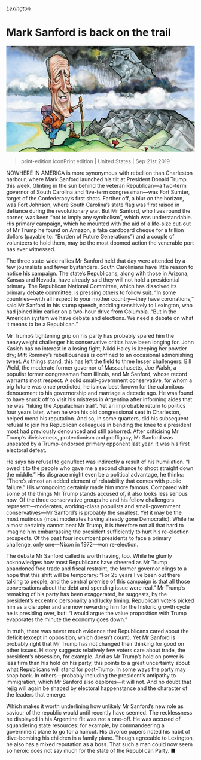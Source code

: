###### Lexington

# Mark Sanford is back on the trail 

![image](images/20190921_USD000_0.jpg) 

> print-edition iconPrint edition | United States | Sep 21st 2019 

NOWHERE IN AMERICA is more synonymous with rebellion than Charleston harbour, where Mark Sanford launched his tilt at President Donald Trump this week. Glinting in the sun behind the veteran Republican—a two-term governor of South Carolina and five-term congressman—was Fort Sumter, target of the Confederacy’s first shots. Farther off, a blur on the horizon, was Fort Johnson, where South Carolina’s state flag was first raised in defiance during the revolutionary war. But Mr Sanford, who lives round the corner, was keen “not to imply any symbolism”, which was understandable. His primary campaign, which he mounted with the aid of a life-size cut-out of Mr Trump he found on Amazon, a fake cardboard cheque for a trillion dollars (payable to: “Burden of Future Generations”) and a couple of volunteers to hold them, may be the most doomed action the venerable port has ever witnessed. 

The three state-wide rallies Mr Sanford held that day were attended by a few journalists and fewer bystanders. South Carolinians have little reason to notice his campaign. The state’s Republicans, along with those in Arizona, Kansas and Nevada, have already said they will not hold a presidential primary. The Republican National Committee, which has dissolved its primary debate committee, is pressing others to follow suit. “In some countries—with all respect to your mother country—they have coronations,” said Mr Sanford in his stump speech, nodding sensitively to Lexington, who had joined him earlier on a two-hour drive from Columbia. “But in the American system we have debate and elections. We need a debate on what it means to be a Republican.” 

Mr Trump’s tightening grip on his party has probably spared him the heavyweight challenger his conservative critics have been longing for. John Kasich has no interest in a losing fight; Nikki Haley is keeping her powder dry; Mitt Romney’s rebelliousness is confined to an occasional admonishing tweet. As things stand, this has left the field to three lesser challengers: Bill Weld, the moderate former governor of Massachusetts, Joe Walsh, a populist former congressman from Illinois, and Mr Sanford, whose record warrants most respect. A solid small-government conservative, for whom a big future was once predicted, he is now best-known for the calamitous denouement to his governorship and marriage a decade ago. He was found to have snuck off to visit his mistress in Argentina after informing aides that he was “hiking the Appalachian trail”. Yet an improbable return to politics four years later, when he won his old congressional seat in Charleston, helped mend his reputation. And so, in some quarters, did his subsequent refusal to join his Republican colleagues in bending the knee to a president most had previously denounced and still abhorred. After criticising Mr Trump’s divisiveness, protectionism and profligacy, Mr Sanford was unseated by a Trump-endorsed primary opponent last year. It was his first electoral defeat. 

He says his refusal to genuflect was indirectly a result of his humiliation. “I owed it to the people who gave me a second chance to shoot straight down the middle.” His disgrace might even be a political advantage, he thinks: “There’s almost an added element of relatability that comes with public failure.” His wrongdoing certainly made him more famous. Compared with some of the things Mr Trump stands accused of, it also looks less serious now. Of the three conservative groups he and his fellow challengers represent—moderates, working-class populists and small-government conservatives—Mr Sanford’s is probably the smallest. Yet it may be the most mutinous (most moderates having already gone Democratic). While he almost certainly cannot beat Mr Trump, it is therefore not all that hard to imagine him embarrassing the president sufficiently to hurt his re-election prospects. Of the past four incumbent presidents to face a primary challenge, only one—Nixon in 1972—won re-election. 

The debate Mr Sanford called is worth having, too. While he glumly acknowledges how most Republicans have cheered as Mr Trump abandoned free trade and fiscal restraint, the former governor clings to a hope that this shift will be temporary: “For 25 years I’ve been out there talking to people, and the central premise of this campaign is that all those conversations about the debt and spending issue were real.” Mr Trump’s remaking of his party has been exaggerated, he suggests, by the president’s eccentric personality and lucky timing. Republican voters picked him as a disrupter and are now rewarding him for the historic growth cycle he is presiding over, but: “I would argue the value proposition with Trump evaporates the minute the economy goes down.” 

In truth, there was never much evidence that Republicans cared about the deficit (except in opposition, which doesn’t count). Yet Mr Sanford is probably right that Mr Trump has not changed their thinking for good on other issues. History suggests relatively few voters care about trade, the president’s obsession, for example. And as Mr Trump’s hold on power is less firm than his hold on his party, this points to a great uncertainty about what Republicans will stand for post-Trump. In some ways the party may snap back. In others—probably including the president’s antipathy to immigration, which Mr Sanford also deplores—it will not. And no doubt that rejig will again be shaped by electoral happenstance and the character of the leaders that emerge. 

Which makes it worth underlining how unlikely Mr Sanford’s new role as saviour of the republic would until recently have seemed. The recklessness he displayed in his Argentine flit was not a one-off. He was accused of squandering state resources: for example, by commandeering a government plane to go for a haircut. His divorce papers noted his habit of dive-bombing his children in a family plane. Though agreeable to Lexington, he also has a mixed reputation as a boss. That such a man could now seem so heroic does not say much for the state of the Republican Party. ■ 

